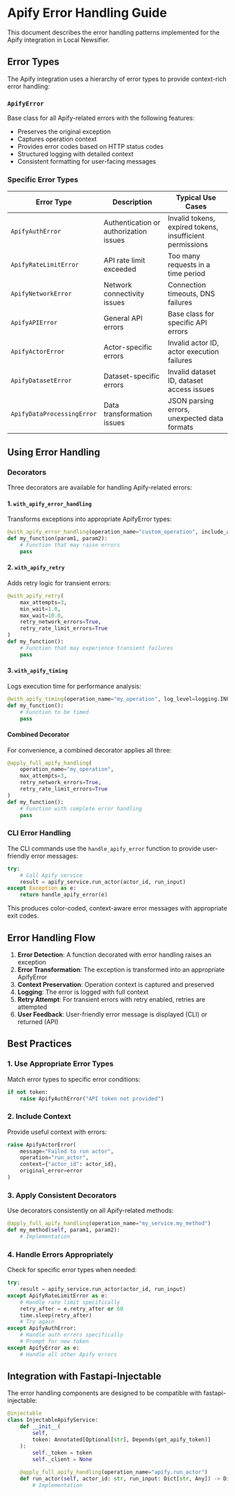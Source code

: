# Apify Error Handling Guide

This document describes the error handling patterns implemented for the Apify integration in Local Newsifier.

## Error Types

The Apify integration uses a hierarchy of error types to provide context-rich error handling:

### `ApifyError`

Base class for all Apify-related errors with the following features:
- Preserves the original exception
- Captures operation context
- Provides error codes based on HTTP status codes
- Structured logging with detailed context
- Consistent formatting for user-facing messages

### Specific Error Types

| Error Type | Description | Typical Use Cases |
|------------|-------------|-------------------|
| `ApifyAuthError` | Authentication or authorization issues | Invalid tokens, expired tokens, insufficient permissions |
| `ApifyRateLimitError` | API rate limit exceeded | Too many requests in a time period |
| `ApifyNetworkError` | Network connectivity issues | Connection timeouts, DNS failures |
| `ApifyAPIError` | General API errors | Base class for specific API errors |
| `ApifyActorError` | Actor-specific errors | Invalid actor ID, actor execution failures |
| `ApifyDatasetError` | Dataset-specific errors | Invalid dataset ID, dataset access issues |
| `ApifyDataProcessingError` | Data transformation issues | JSON parsing errors, unexpected data formats |

## Using Error Handling

### Decorators

Three decorators are available for handling Apify-related errors:

#### 1. `with_apify_error_handling`

Transforms exceptions into appropriate ApifyError types:

```python
@with_apify_error_handling(operation_name="custom_operation", include_args=True)
def my_function(param1, param2):
    # Function that may raise errors
    pass
```

#### 2. `with_apify_retry`

Adds retry logic for transient errors:

```python
@with_apify_retry(
    max_attempts=3,
    min_wait=1.0,
    max_wait=10.0,
    retry_network_errors=True,
    retry_rate_limit_errors=True
)
def my_function():
    # Function that may experience transient failures
    pass
```

#### 3. `with_apify_timing`

Logs execution time for performance analysis:

```python
@with_apify_timing(operation_name="my_operation", log_level=logging.INFO)
def my_function():
    # Function to be timed
    pass
```

#### Combined Decorator

For convenience, a combined decorator applies all three:

```python
@apply_full_apify_handling(
    operation_name="my_operation",
    max_attempts=3,
    retry_network_errors=True,
    retry_rate_limit_errors=True
)
def my_function():
    # Function with complete error handling
    pass
```

### CLI Error Handling

The CLI commands use the `handle_apify_error` function to provide user-friendly error messages:

```python
try:
    # Call Apify service
    result = apify_service.run_actor(actor_id, run_input)
except Exception as e:
    return handle_apify_error(e)
```

This produces color-coded, context-aware error messages with appropriate exit codes.

## Error Handling Flow

1. **Error Detection**: A function decorated with error handling raises an exception
2. **Error Transformation**: The exception is transformed into an appropriate ApifyError
3. **Context Preservation**: Operation context is captured and preserved
4. **Logging**: The error is logged with full context
5. **Retry Attempt**: For transient errors with retry enabled, retries are attempted
6. **User Feedback**: User-friendly error message is displayed (CLI) or returned (API)

## Best Practices

### 1. Use Appropriate Error Types

Match error types to specific error conditions:

```python
if not token:
    raise ApifyAuthError("API token not provided")
```

### 2. Include Context

Provide useful context with errors:

```python
raise ApifyActorError(
    message="Failed to run actor",
    operation="run_actor",
    context={"actor_id": actor_id},
    original_error=error
)
```

### 3. Apply Consistent Decorators

Use decorators consistently on all Apify-related methods:

```python
@apply_full_apify_handling(operation_name="my_service.my_method")
def my_method(self, param1, param2):
    # Implementation
```

### 4. Handle Errors Appropriately

Check for specific error types when needed:

```python
try:
    result = apify_service.run_actor(actor_id, run_input)
except ApifyRateLimitError as e:
    # Handle rate limit specifically
    retry_after = e.retry_after or 60
    time.sleep(retry_after)
    # Try again
except ApifyAuthError:
    # Handle auth errors specifically
    # Prompt for new token
except ApifyError as e:
    # Handle all other Apify errors
```

## Integration with Fastapi-Injectable

The error handling components are designed to be compatible with fastapi-injectable:

```python
@injectable
class InjectableApifyService:
    def __init__(
        self,
        token: Annotated[Optional[str], Depends(get_apify_token)]
    ):
        self._token = token
        self._client = None
    
    @apply_full_apify_handling(operation_name="apify.run_actor")
    def run_actor(self, actor_id: str, run_input: Dict[str, Any]) -> Dict[str, Any]:
        # Implementation
```